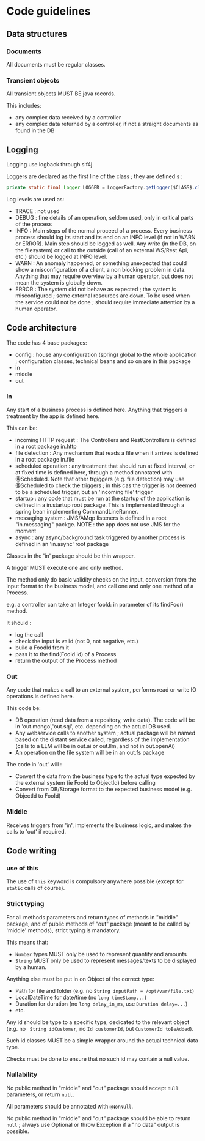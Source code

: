 # Code guidelines

## Data structures

### Documents

All documents must be regular classes.


### Transient objects

All transient objects MUST BE java records.

This includes:
- any complex data received by a controller
- any complex data returned by a controller, if not a straight documents as found in the DB

## Logging

Logging use logback through slf4j.

Loggers are declared as the first line of the class ; they are defined s :
```java
private static final Logger LOGGER = LoggerFactory.getLogger($CLASS$.class);
```

Log levels are used as:
- TRACE : not used
- DEBUG : fine details of an operation, seldom used, only in critical parts of the process
- INFO  : Main steps of the normal proceed of a process. Every business process should log its start and its end on an INFO level (if not in WARN or ERROR). Main step should be logged as well. Any write (in the DB, on the filesystem) or call to the outside (call of an external WS/Rest Api, etc.) should be logged at INFO level.
- WARN  : An anomaly happened, or something unexpected that could show a misconfiguration of a client, a non blocking problem in data. Anything that may require overview by a human operator, but does not mean the system is globally down.
- ERROR : The system did not behave as expected ; the system is misconfigured ; some external resources are down. To be used when the service could not be done ; should require immediate attention by a human operator.

## Code architecture

The code has 4 base packages:
- config : house any configuration (spring) global to the whole application ; configuration classes, technical beans and so on are in this package
- in
- middle
- out

### In

Any start of a business process is defined here. Anything that triggers a treatment by the app is defined here.

This can be:
- incoming HTTP request : The Controllers and RestControllers is defined in a root package in.http
- file detection : Any mechanism that reads a file when it arrives is defined in a root package in.file
- scheduled operation : any treatment that should run at fixed interval, or at fixed time is defined here, through a method annotated with @Scheduled. Note that other trgiggers (e.g. file detection) may use @Scheduled to check the triggers ; in this cas the trigger is not deemed to be a scheduled trigger, but an 'incoming file' trigger
- startup : any code that must be run at the startup of the application is defined in a in.startup root package. This is implemented through a spring bean implementing CommandLineRunner.
- messaging system : JMS/AMqp listeners is defined in a root "in.messaging" packge. NOTE : the app does not use JMS for the moment
- async : any async/background task triggered by another process is defined in an 'in.async' root package

Classes in the 'in' package should be thin wrapper.

A trigger MUST execute one and only method.

The method only do basic validity checks on the input, conversion from the input format to the business model, and call one and only one method of a Process.

e.g. a controller can take an Integer fooId: in parameter of its findFoo() method.

It should :
- log the call
- check the input is valid (not 0, not negative, etc.)
- build a FoodId from it
- pass it to the find(FooId id) of a Process
- return the output of the Process method

### Out

Any code that makes a call to an external system, performs read or write IO operations is defined here.

This code be:
- DB operation (read data from a repository, write data). The code will be in 'out.mongo','out.sql', etc. depending on the actual DB used.
- Any webservice calls to another system ; actual package will be named based on the distant service called, regardless of the implementation (calls to a LLM will be in out.ai or out.llm, and not in out.openAi)
- An operation on the file system will be in an out.fs package

The code in 'out' will :
- Convert the data from the business type to the actual type expected by the external system (ie FooId to ObjectId) before calling
- Convert from DB/Storage format to the expected business model (e.g. ObjectId to FooId)

### Middle

Receives triggers from 'in', implements the business logic, and makes the calls to 'out' if required.


## Code writing

### use of this

The use of `this` keyword is compulsory anywhere possible (except for `static` calls of course).


### Strict typing

For all methods parameters and return types of methods in "middle" package, and of public methods of "out" package (meant to be called by 'middle' methods), strict typing is mandatory.

This means that:
- `Number` types MUST only be used to represent quantity and amounts
- `String` MUST only be used to represent messages/texts to be displayed by a human.

Anything else must be put in on Object of the correct type:
- Path for file and folder (e.g. no `String inputPath = /opt/var/file.txt`)
- LocalDateTime for date/time (no `long timeStamp...`)
- Duration for duration (no `long delay_in_ms`, use `Duration delay=...`)
- etc.

Any id should be type to a specific type, dedicated to the relevant object (e.g. no ` String idCustomer`, no `Id customerId`, but `CustomerId toBeAdded`).

Such id classes MUST be a simple wrapper around the actual technical data type.

Checks must be done to ensure that no such id may contain a null value.

### Nullability

No public method in "middle" and "out" package should accept `null` parameters, or return `null`.

All parameters should be annotated with `@NonNull`.

No public method in "middle" and "out" package should be able to return `null` ; always use Optional<X> or throw Exception if a "no data" output is possible.



